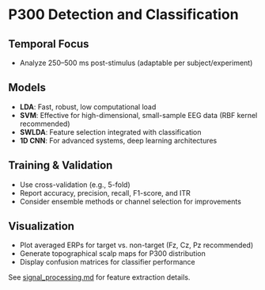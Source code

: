 # P300 Detection and Classification

## Temporal Focus
- Analyze 250–500 ms post-stimulus (adaptable per subject/experiment)

## Models
- **LDA**: Fast, robust, low computational load
- **SVM**: Effective for high-dimensional, small-sample EEG data (RBF kernel recommended)
- **SWLDA**: Feature selection integrated with classification
- **1D CNN**: For advanced systems, deep learning architectures

## Training & Validation
- Use cross-validation (e.g., 5-fold)
- Report accuracy, precision, recall, F1-score, and ITR
- Consider ensemble methods or channel selection for improvements

## Visualization
- Plot averaged ERPs for target vs. non-target (Fz, Cz, Pz recommended)
- Generate topographical scalp maps for P300 distribution
- Display confusion matrices for classifier performance

See [signal_processing.md](signal_processing.md) for feature extraction details.
